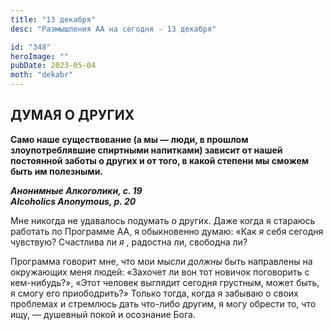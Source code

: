 ```yaml
---
title: "13 декабря"
desc: "Размышления АА на сегодня - 13 декабря"

id: "348"
heroImage: ""
pubDate: 2023-05-04
moth: "dekabr"
---
```


## ДУМАЯ О ДРУГИХ

**Само наше существование (а мы — люди, в прошлом злоупотреблявшие спиртными
напитками) зависит от нашей постоянной заботы о других и от того, в какой
степени мы сможем быть им полезными.**

**_Анонимные Алкоголики, с. 19  
Alcoholics Anonymous, p. 20_**

Мне никогда не удавалось подумать о других. Даже когда я стараюсь работать по
Программе АА, я обыкновенно думаю: «Как _я_ себя сегодня чувствую? Счастлива
ли _я_ , радостна ли, свободна ли?

Программа говорит мне, что мои мысли _должны_ быть направлены на окружающих
меня людей: «Захочет ли вон тот новичок поговорить с кем-нибудь?», «Этот
человек выглядит сегодня грустным, может быть, я смогу его приободрить?»
Только тогда, когда я забываю о своих проблемах и стремлюсь дать что-либо
другим, я могу обрести то, что ищу, — душевный покой и осознание Бога.
